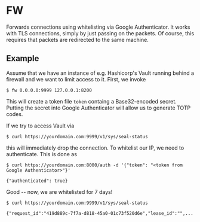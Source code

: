 # FW

Forwards connections using whitelisting via Google Authenticator. It works with TLS connections, simply by just passing on the packets. Of course, this requires that packets are redirected to the same machine.

## Example

Assume that we have an instance of e.g. Hashicorp's Vault running behind a firewall and we want to limit access to it. First, we invoke

```
$ fw 0.0.0.0:9999 127.0.0.1:8200
```

This will create a token file `token` containg a Base32-encoded secret. Putting the secret into Google Authenticator will allow us to generate TOTP codes.

If we try to access Vault via

```
$ curl https://yourdomain.com:9999/v1/sys/seal-status
```

this will immediately drop the connection. To whitelist our IP, we need to authenticate. This is done as

```
$ curl https://yourdomain.com:8000/auth -d '{"token": "<token from Google Authenticator>"}'

{"authenticated": true}

```

Good -- now, we are whitelisted for 7 days!

```
$ curl https://yourdomain.com:9999/v1/sys/seal-status

{"request_id":"419d889c-7f7a-d818-45a0-01c73f520d6e","lease_id":"",...
```